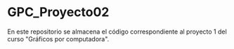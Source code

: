 # GPC_Proyecto02
En este repositorio se almacena el código correspondiente al proyecto 1 del curso "Gráficos por computadora".
